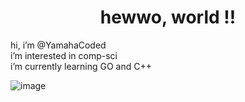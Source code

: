 <div align=center>
  
# hewwo, world !!

</div>

<div align=left>
  
hi, i’m @YamahaCoded    
i’m interested in comp-sci    
i’m currently learning GO and C++    
  
![image](https://imgur.com/CzGWxDK.gif)

</div>




<!---
YamahaCoded/YamahaCoded is a ✨ special ✨ repository because its `README.md` (this file) appears on your GitHub profile.
You can click the Preview link to take a look at your changes.
--->
